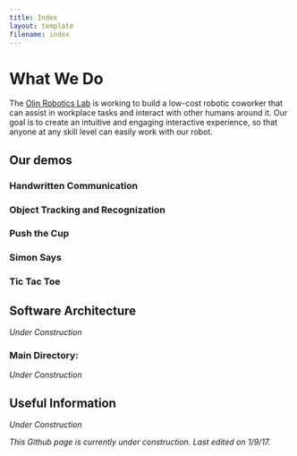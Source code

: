```yaml
---
title: Index
layout: template
filename: index
--- 
```


# What We Do
The [Olin Robotics Lab](http://olinrobotics.github.io) is working to build a low-cost robotic coworker that can assist in workplace tasks and interact with other humans around it. Our goal is to create an intuitive and engaging interactive experience, so that anyone at any skill level can easily work with our robot.

## Our demos

### Handwritten Communication

### Object Tracking and Recognization

### Push the Cup

### Simon Says

### Tic Tac Toe

## Software Architecture
*Under Construction*

### Main Directory:
*Under Construction*

## Useful Information
*Under Construction*

*This Github page is currently under construction. Last edited on 1/9/17.*
